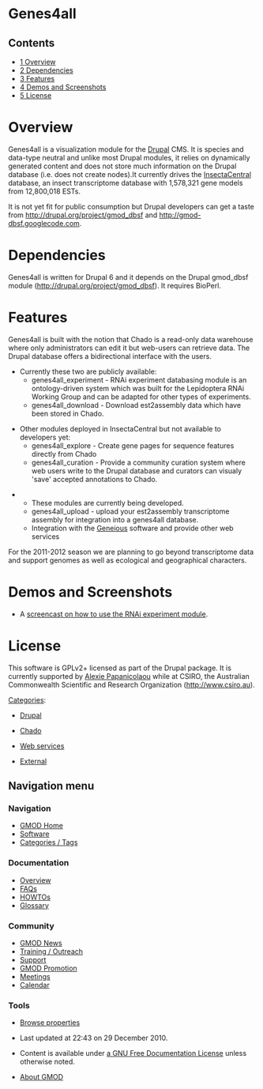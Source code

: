 



<span id="top"></span>




# <span dir="auto">Genes4all</span>










## Contents



- [<span class="tocnumber">1</span>
  <span class="toctext">Overview</span>](#Overview)
- [<span class="tocnumber">2</span>
  <span class="toctext">Dependencies</span>](#Dependencies)
- [<span class="tocnumber">3</span>
  <span class="toctext">Features</span>](#Features)
- [<span class="tocnumber">4</span> <span class="toctext">Demos and
  Screenshots</span>](#Demos_and_Screenshots)
- [<span class="tocnumber">5</span>
  <span class="toctext">License</span>](#License)



# <span id="Overview" class="mw-headline">Overview</span>

Genes4all is a visualization module for the
<a href="http://drupal.org" class="external text"
rel="nofollow">Drupal</a> CMS. It is species and data-type neutral and
unlike most Drupal modules, it relies on dynamically generated content
and does not store much information on the Drupal database (i.e. does
not create nodes).It currently drives the
<a href="http://insectacentral.org" class="external text"
rel="nofollow">InsectaCentral</a> database, an insect transcriptome
database with 1,578,321 gene models from 12,800,018 ESTs.

It is not yet fit for public consumption but Drupal developers can get a
taste from
<a href="http://drupal.org/project/gmod_dbsf" class="external free"
rel="nofollow">http://drupal.org/project/gmod_dbsf</a> and
<a href="http://gmod-dbsf.googlecode.com" class="external free"
rel="nofollow">http://gmod-dbsf.googlecode.com</a>.

# <span id="Dependencies" class="mw-headline">Dependencies</span>

Genes4all is written for Drupal 6 and it depends on the Drupal gmod_dbsf
module
(<a href="http://drupal.org/project/gmod_dbsf" class="external free"
rel="nofollow">http://drupal.org/project/gmod_dbsf</a>). It requires
BioPerl.

# <span id="Features" class="mw-headline">Features</span>

Genes4all is built with the notion that Chado is a read-only data
warehouse where only administrators can edit it but web-users can
retrieve data. The Drupal database offers a bidirectional interface with
the users.

- Currently these two are publicly available:
  - genes4all_experiment - RNAi experiment databasing module is an
    ontology-driven system which was built for the Lepidoptera RNAi
    Working Group and can be adapted for other types of experiments.
  - genes4all_download - Download est2assembly data which have been
    stored in Chado.

<!-- -->

- Other modules deployed in InsectaCentral but not available to
  developers yet:
  - genes4all_explore - Create gene pages for sequence features directly
    from Chado
  - genes4all_curation - Provide a community curation system where web
    users write to the Drupal database and curators can visualy 'save'
    accepted annotations to Chado.

<!-- -->

- - These modules are currently being developed.
  - genes4all_upload - upload your est2assembly transcriptome assembly
    for integration into a genes4all database.
  - Integration with the
    <a href="http://geneious.com" class="external text"
    rel="nofollow">Geneious</a> software and provide other web services

For the 2011-2012 season we are planning to go beyond transcriptome data
and support genomes as well as ecological and geographical characters.

# <span id="Demos_and_Screenshots" class="mw-headline">Demos and Screenshots</span>

- A <a href="http://www.scivee.tv/node/20326" class="external text"
  rel="nofollow">screencast on how to use the RNAi experiment module</a>.

# <span id="License" class="mw-headline">License</span>

This software is GPLv2+ licensed as part of the Drupal package. It is
currently supported by [Alexie
Papanicolaou](User%3AAlpapan "User%3AAlpapan") while at CSIRO, the
Australian Commonwealth Scientific and Research Organization
(<a href="http://www.csiro.au" class="external free"
rel="nofollow">http://www.csiro.au</a>).




[Categories](Special%3ACategories "Special%3ACategories"):

- [Drupal](Category%3ADrupal "Category%3ADrupal")
- [Chado](Category%3AChado "Category%3AChado")
- [Web services](Category%3AWeb_services "Category%3AWeb services")

- [External](Category%3AExternal "Category%3AExternal")






## Navigation menu






### 





### Navigation



- <span id="n-GMOD-Home">[GMOD Home](Main_Page)</span>
- <span id="n-Software">[Software](GMOD_Components)</span>
- <span id="n-Categories-.2F-Tags">[Categories /
  Tags](Categories)</span>




### Documentation



- <span id="n-Overview">[Overview](Overview)</span>
- <span id="n-FAQs">[FAQs](Category%3AFAQ)</span>
- <span id="n-HOWTOs">[HOWTOs](Category%3AHOWTO)</span>
- <span id="n-Glossary">[Glossary](Glossary)</span>




### Community



- <span id="n-GMOD-News">[GMOD News](GMOD_News)</span>
- <span id="n-Training-.2F-Outreach">[Training /
  Outreach](Training_and_Outreach)</span>
- <span id="n-Support">[Support](Support)</span>
- <span id="n-GMOD-Promotion">[GMOD Promotion](GMOD_Promotion)</span>
- <span id="n-Meetings">[Meetings](Meetings)</span>
- <span id="n-Calendar">[Calendar](Calendar)</span>




### Tools

- <span id="t-smwbrowselink"><a href="Special%3ABrowse/Genes4all" rel="smw-browse">Browse
  properties</a></span>



- <span id="footer-info-lastmod">Last updated at 22:43 on 29 December
  2010.</span>
<!-- - <span id="footer-info-viewcount">23,600 page views.</span> -->
- <span id="footer-info-copyright">Content is available under
  <a href="http://www.gnu.org/licenses/fdl-1.3.html" class="external"
  rel="nofollow">a GNU Free Documentation License</a> unless otherwise
  noted.</span>

<!-- -->

- <span id="footer-places-about">[About
  GMOD](GMOD%3AAbout "GMOD%3AAbout")</span>

<!-- -->




